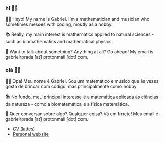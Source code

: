### hi 👋🏻

🙋🏻  Heyo! My name is Gabriel. I'm a mathematician and musician who sometimes messes with coding, mostly as a hobby.

📚 Really, my main interest is mathematics applied to natural sciences - such as biomathematics and mathematical physics.

💌 Want to talk about something? Anything at all? Go ahead! My email is gabrielrprada [at] protonmail [dot] com.

### olá 👋🏻

🙋🏻 Opa! Meu nome é Gabriel. Sou um matemático e músico que às vezes gosta de brincar com código, mas principalmente como hobby.

📚 No fundo, meu principal interesse é a matemática aplicada às ciências da natureza - como a biomatemática e a física matemática.

💌 Quer conversar sobre algo? Qualquer coisa? Vá em frnete! Meu email é gabrielrprada [at] protonmail [dot] com.

* [CV (lattes)](http://lattes.cnpq.br/1640292493004279)
* [Personal website](https://biel.lv)

<!--
**GabrielRPrada/GabrielRPrada** is a ✨ _special_ ✨ repository because its `README.md` (this file) appears on your GitHub profile.

Here are some ideas to get you started:

- 🔭 I’m currently working on ...
- 🌱 I’m currently learning ...
- 👯 I’m looking to collaborate on ...
- 🤔 I’m looking for help with ...
- 💬 Ask me about ...
- 📫 How to reach me: ...
- 😄 Pronouns: ...
- ⚡ Fun fact: ...
-->
